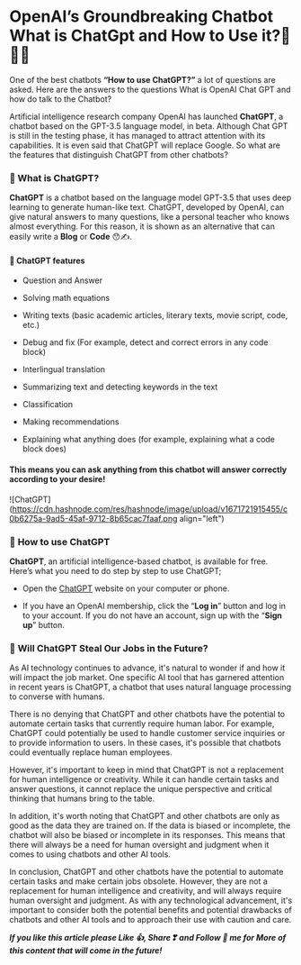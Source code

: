 # OpenAI’s Groundbreaking Chatbot What is ChatGpt and How to Use it?🤖🧠😯

One of the best chatbots **“How to use ChatGPT?”** a lot of questions are asked. Here are the answers to the questions What is OpenAI Chat GPT and how do talk to the Chatbot?

Artificial intelligence research company OpenAI has launched **ChatGPT**, a chatbot based on the GPT-3.5 language model, in beta. Although Chat GPT is still in the testing phase, it has managed to attract attention with its capabilities. It is even said that ChatGPT will replace Google. So what are the features that distinguish ChatGPT from other chatbots?

### 🤖 What is ChatGPT?

**ChatGPT** is a chatbot based on the language model GPT-3.5 that uses deep learning to generate human-like text. ChatGPT, developed by OpenAI, can give natural answers to many questions, like a personal teacher who knows almost everything. For this reason, it is shown as an alternative that can easily write a **Blog** or **Code** 😯✍.

#### 🤖 **ChatGPT features**

*   Question and Answer
    
*   Solving math equations
    
*   Writing texts (basic academic articles, literary texts, movie script, code, etc.)
    
*   Debug and fix (For example, detect and correct errors in any code block)
    
*   Interlingual translation
    
*   Summarizing text and detecting keywords in the text
    
*   Classification
    
*   Making recommendations
    
*   Explaining what anything does (for example, explaining what a code block does)
    

#### This means you can ask anything from this chatbot will answer correctly according to your desire!

![ChatGPT](https://cdn.hashnode.com/res/hashnode/image/upload/v1671721915455/c0b6275a-9ad5-45af-9712-8b65cac7faaf.png align="left")

### 🤖 **How to use ChatGPT**

**ChatGPT**, an artificial intelligence-based chatbot, is available for free. Here’s what you need to do step by step to use ChatGPT;

*   Open the [ChatGPT](https://chat.openai.com) website on your computer or phone.
    
*   If you have an OpenAI membership, click the “**Log in**” button and log in to your account. If you do not have an account, sign up with the “**Sign up**” button.
    

### 🤖 **Will ChatGPT Steal Our Jobs in the Future?**

As AI technology continues to advance, it's natural to wonder if and how it will impact the job market. One specific AI tool that has garnered attention in recent years is ChatGPT, a chatbot that uses natural language processing to converse with humans.

There is no denying that ChatGPT and other chatbots have the potential to automate certain tasks that currently require human labor. For example, ChatGPT could potentially be used to handle customer service inquiries or to provide information to users. In these cases, it's possible that chatbots could eventually replace human employees.

However, it's important to keep in mind that ChatGPT is not a replacement for human intelligence or creativity. While it can handle certain tasks and answer questions, it cannot replace the unique perspective and critical thinking that humans bring to the table.

In addition, it's worth noting that ChatGPT and other chatbots are only as good as the data they are trained on. If the data is biased or incomplete, the chatbot will also be biased or incomplete in its responses. This means that there will always be a need for human oversight and judgment when it comes to using chatbots and other AI tools.

In conclusion, ChatGPT and other chatbots have the potential to automate certain tasks and make certain jobs obsolete. However, they are not a replacement for human intelligence and creativity, and will always require human oversight and judgment. As with any technological advancement, it's important to consider both the potential benefits and potential drawbacks of chatbots and other AI tools and to approach their use with caution and care.

***If you like this article please Like 👍, Share❣ and Follow 🔔 me for More of this content that will come in the future!***
